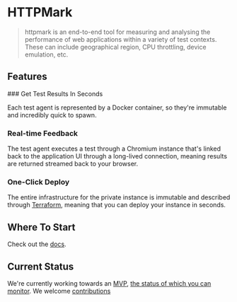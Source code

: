 # HTTPMark

> httpmark is an end-to-end tool for measuring and analysing the performance of web applications within a variety of test contexts. These can include geographical region, CPU throttling, device emulation, etc.

## Features

### Get Test Results In Seconds

Each test agent is represented by a Docker container, so they're immutable and incredibly quick to spawn.

### Real-time Feedback

The test agent executes a test through a Chromium instance that's linked back to the application UI through a long-lived connection, meaning results are returned streamed back to your browser.

### One-Click Deploy

The entire infrastructure for the private instance is immutable and described through [Terraform](https://www.terraform.io/), meaning that you can deploy your instance in seconds.

## Where To Start

Check out the [docs](docs/).

## Current Status

We're currently working towards an [MVP](https://github.com/jameshopkins/httpmark/projects/1), [the status of which you can monitor](https://github.com/jameshopkins/httpmark/issues/39). We welcome [contributions](CONTRIBUTING.md)
